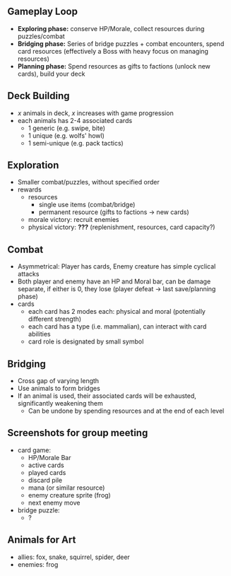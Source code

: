 
## Gameplay Loop
- **Exploring phase:** conserve HP/Morale, collect resources during puzzles/combat
- **Bridging phase:** Series of bridge puzzles + combat encounters, spend card resources (effectively a Boss with heavy focus on managing resources)
- **Planning phase:** Spend resources as gifts to factions (unlock new cards), build your deck

## Deck Building
- $x$ animals in deck, $x$ increases with game progression
- each animals has 2-4 associated cards
	- 1 generic (e.g. swipe, bite)
	- 1 unique (e.g. wolfs' howl)
	- 1 semi-unique (e.g. pack tactics)

## Exploration
- Smaller combat/puzzles, without specified order
- rewards
	- resources
		- single use items (combat/bridge)
		- permanent resource (gifts to factions -> new cards)
	- morale victory: recruit enemies
	- physical victory: **???** (replenishment, resources, card capacity?)
## Combat
- Asymmetrical: Player has cards, Enemy creature has simple cyclical attacks
- Both player and enemy have an HP and Moral bar, can be damage separate, if either is 0, they lose (player defeat -> last save/planning phase)
- cards
	- each card has 2 modes each: physical and moral (potentially different strength)
	- each card has a type (i.e. mammalian), can interact with card abilities
	- card role is designated by small symbol
## Bridging
- Cross gap of varying length
- Use animals to form bridges
- If an animal is used, their associated cards will be exhausted, significantly weakening them
	- Can be undone by spending resources and at the end of each level

## Screenshots for group meeting
- card game:
	- HP/Morale Bar
	- active cards
	- played cards
	- discard pile
	- mana (or similar resource)
	- enemy creature sprite (frog)
	- next enemy move
- bridge puzzle:
	- ?

## Animals for Art
- allies: fox, snake, squirrel, spider, deer
- enemies: frog